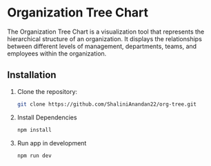 # Organization Tree Chart

The Organization Tree Chart is a visualization tool that represents the hierarchical structure of an organization. It displays the relationships between different levels of management, departments, teams, and employees within the organization.

## Installation

1. Clone the repository:

   ```bash
   git clone https://github.com/ShaliniAnandan22/org-tree.git
   ```

2. Install Dependencies

   ```bash
   npm install
   ```

3. Run app in development

   ```bash
   npm run dev
   ```

